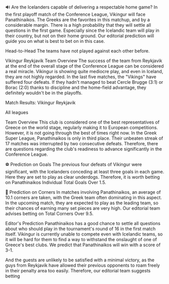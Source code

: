 🔊 Are the Icelanders capable of delivering a respectable home game? In the first playoff match of the Conference League, Vikingur will face Panathinaikos. The Greeks are the favorites in this matchup, and by a considerable margin. There is a high probability that they will settle all questions in the first game. Especially since the Icelandic team will play in their country, but not on their home ground. Our editorial prediction will guide you on what is best to bet on in this case.

Head-to-Head
The teams have not played against each other before.

Vikingur Reykjavik
Team Overview
The success of the team from Reykjavik at the end of the overall stage of the Conference League can be considered a real miracle. Vikingur is showing quite mediocre play, and even in Iceland, they are not highly regarded. In the last five matches, the "Vikings" have suffered four defeats. If they hadn't managed to beat Cercle Brugge (3:1) or Borac (2:0) thanks to discipline and the home-field advantage, they definitely wouldn't be in the playoffs.

Match Results: Vikingur Reykjavik

All leagues

Team Overview
This club is considered one of the best representatives of Greece on the world stage, regularly making it to European competitions. However, it is not going through the best of times right now. In the Greek Super League, Panathinaikos is only in third place. Their unbeaten streak of 17 matches was interrupted by two consecutive defeats. Therefore, there are questions regarding the club's readiness to advance significantly in the Conference League.

⚽️ Prediction on Goals
The previous four defeats of Vikingur were significant, with the Icelanders conceding at least three goals in each game. Here they are set to play as clear underdogs. Therefore, it is worth betting on Panathinaikos Individual Total Goals Over 1.5.

🚩 Prediction on Corners
In matches involving Panathinaikos, an average of 10.1 corners are taken, with the Greek team often dominating in this aspect. In the upcoming match, they are expected to play as the leading team, so their chances of earning many set pieces are very high. Our editorial team advises betting on Total Corners Over 9.5.

Editor's Prediction
Panathinaikos has a good chance to settle all questions about who should play in the tournament's round of 16 in the first match itself. Vikingur is currently unable to compete even with Icelandic teams, so it will be hard for them to find a way to withstand the onslaught of one of Greece's best clubs. We predict that Panathinaikos will win with a score of 3-1.

And the guests are unlikely to be satisfied with a minimal victory, as the guys from Reykjavik have allowed their previous opponents to roam freely in their penalty area too easily. Therefore, our editorial team suggests betting

